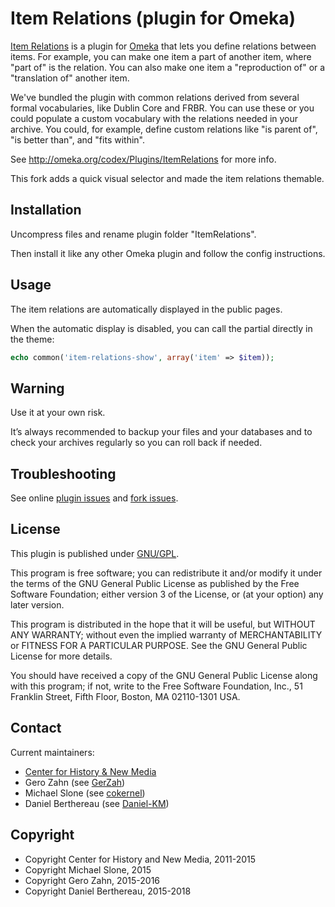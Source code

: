 Item Relations (plugin for Omeka)
=================================

[Item Relations] is a plugin for [Omeka] that lets you define relations between
items. For example, you can make one item a part of another item, where
"part of" is the relation. You can also make one item a "reproduction of" or a
"translation of" another item.

We've bundled the plugin with common relations derived from several formal
vocabularies, like Dublin Core and FRBR. You can use these or you could populate
a custom vocabulary with the relations needed in your archive. You could, for
example, define custom relations like "is parent of", "is better than", and
"fits within".

See http://omeka.org/codex/Plugins/ItemRelations for more info.

This fork adds a quick visual selector and made the item relations themable.


Installation
------------

Uncompress files and rename plugin folder "ItemRelations".

Then install it like any other Omeka plugin and follow the config instructions.


Usage
-----

The item relations are automatically displayed in the public pages.

When the automatic display is disabled, you can call the partial directly in the
theme:

```php
echo common('item-relations-show', array('item' => $item));
```


Warning
-------

Use it at your own risk.

It’s always recommended to backup your files and your databases and to check
your archives regularly so you can roll back if needed.


Troubleshooting
---------------

See online [plugin issues] and [fork issues].


License
-------

This plugin is published under [GNU/GPL].

This program is free software; you can redistribute it and/or modify it under
the terms of the GNU General Public License as published by the Free Software
Foundation; either version 3 of the License, or (at your option) any later
version.

This program is distributed in the hope that it will be useful, but WITHOUT
ANY WARRANTY; without even the implied warranty of MERCHANTABILITY or FITNESS
FOR A PARTICULAR PURPOSE. See the GNU General Public License for more
details.

You should have received a copy of the GNU General Public License along with
this program; if not, write to the Free Software Foundation, Inc.,
51 Franklin Street, Fifth Floor, Boston, MA 02110-1301 USA.


Contact
-------

Current maintainers:

* [Center for History & New Media]
* Gero Zahn (see [GerZah])
* Michael Slone (see [cokernel](https://github.com/cokernel))
* Daniel Berthereau (see [Daniel-KM])


Copyright
---------

* Copyright Center for History and New Media, 2011-2015
* Copyright Michael Slone, 2015
* Copyright Gero Zahn, 2015-2016
* Copyright Daniel Berthereau, 2015-2018


[Item Relations]: https://github.com/omeka/plugin-ItemRelations
[Omeka]: https://omeka.org
[plugin issues]: https://github.com/omeka/plugin-ItemRelations/issues
[fork issues]: https://github.com/Daniel-KM/Omeka-plugin-ItemRelations/issues
[GNU/GPL]: https://www.gnu.org/licenses/gpl-3.0.html
[Center for History & New Media]: http://chnm.gmu.edu
[GerZah]: https://github.com/GerZah
[Daniel-KM]: https://github.com/Daniel-KM "Daniel Berthereau"
